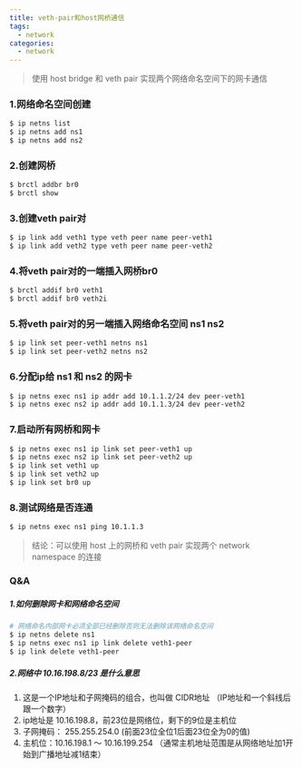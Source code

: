 ```yaml
---
title: veth-pair和host网桥通信
tags:
  - network
categories:
  - network
---
```


> 使用 host bridge 和 veth pair 实现两个网络命名空间下的网卡通信

### 1.网络命名空间创建

``` bash
$ ip netns list
$ ip netns add ns1
$ ip netns add ns2
```

### 2.创建网桥

``` bash
$ brctl addbr br0
$ brctl show
```

### 3.创建veth pair对

``` bash
$ ip link add veth1 type veth peer name peer-veth1
$ ip link add veth2 type veth peer name peer-veth2
```

### 4.将veth pair对的一端插入网桥br0 

``` bash
$ brctl addif br0 veth1
$ brctl addif br0 veth2i
```

### 5.将veth pair对的另一端插入网络命名空间 ns1 ns2

``` bash
$ ip link set peer-veth1 netns ns1
$ ip link set peer-veth2 netns ns2
```

### 6.分配ip给 ns1 和 ns2 的网卡

``` bash
$ ip netns exec ns1 ip addr add 10.1.1.2/24 dev peer-veth1
$ ip netns exec ns2 ip addr add 10.1.1.3/24 dev peer-veth2
```

### 7.启动所有网桥和网卡

``` bash
$ ip netns exec ns1 ip link set peer-veth1 up
$ ip netns exec ns2 ip link set peer-veth2 up
$ ip link set veth1 up
$ ip link set veth2 up
$ ip link set br0 up
```

### 8.测试网络是否连通

``` bash
$ ip netns exec ns1 ping 10.1.1.3
```

> 结论：可以使用 host 上的网桥和 veth pair 实现两个 network namespace 的连接

### Q&A

##### 1.如何删除网卡和网络命名空间 

``` bash
# 网络命名内部网卡必须全部已经删除否则无法删除该网络命名空间
$ ip netns delete ns1
$ ip netns exec ns1 ip link delete veth1-peer
$ ip link delete veth1-peer
```

##### 2.网络中 10.16.198.8/23 是什么意思

1. 这是一个IP地址和子网掩码的组合，也叫做 CIDR地址 （IP地址和一个斜线后跟一个数字）
2. ip地址是 10.16.198.8，前23位是网络位，剩下的9位是主机位
3. 子网掩码： 255.255.254.0 (前面23位全位1后面23位全为0的值)
3. 主机位：10.16.198.1 ～ 10.16.199.254 （通常主机地址范围是从网络地址加1开始到广播地址减1结束）